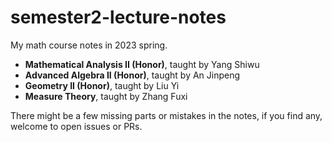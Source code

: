 # semester2-lecture-notes
My math course notes in 2023 spring.
- **Mathematical Analysis II (Honor)**,
  taught by Yang Shiwu
- **Advanced Algebra II (Honor)**,
  taught by An Jinpeng
- **Geometry II (Honor)**,
	taught by Liu Yi
- **Measure Theory**,
  taught by Zhang Fuxi

There might be a few missing parts or mistakes in the notes,
if you find any, welcome to open issues or PRs.
